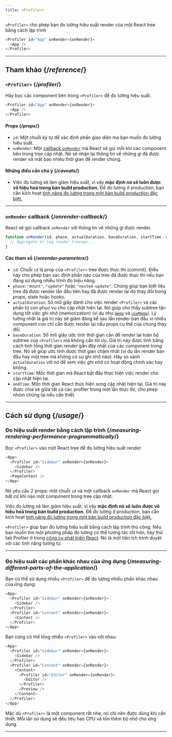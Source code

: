 ```yaml
---
title: <Profiler>
---
```


<Intro>

`<Profiler>` cho phép bạn đo lường hiệu suất render của một React tree bằng cách lập trình

```js
<Profiler id="App" onRender={onRender}>
  <App />
</Profiler>
```

</Intro>

<InlineToc />

---

## Tham khảo {/*reference*/}

### `<Profiler>` {/*profiler*/}

Hãy bọc các component bên trong `<Profiler>` để đo lường hiệu suất.

```js
<Profiler id="App" onRender={onRender}>
  <App />
</Profiler>
```

#### Props {/*props*/}

* `id`: Một chuỗi ký tự để xác định phần giao diện mà bạn muốn đo lường hiệu suất.
* `onRender`: Một [callback `onRender`](#onrender-callback) mà React sẽ gọi mỗi khi các component bên trong tree cập nhật. Nó sẽ nhận lại thông tin về những gì đã được render và mất bao nhiêu thời gian để render chúng.

#### Những điều cần chú ý {/*caveats*/}

* Việc đo lường sẽ làm giảm hiệu suất, vì vậy **mặc định nó sẽ luôn được vô hiệu hoá trong bản build production.** Để đo lường ở production, bạn cần kích hoạt [tính năng đo lường trong một bản build production đặc biệt.](https://fb.me/react-profiling)

---

### `onRender` callback {/*onrender-callback*/}

React sẽ gọi callback `onRender` với thông tin về những gì được render.

```js
function onRender(id, phase, actualDuration, baseDuration, startTime, commitTime) {
  // Aggregate or log render timings...
}
```

#### Các tham số {/*onrender-parameters*/}

* `id`: Chuỗi `id` là prop của `<Profiler>` tree được thực thi (commit). Điều này cho phép bạn xác định phần nào của tree đã được thực thi nếu bạn đang sử dụng nhiều trình đo hiệu năng.
* `phase`: `"mount"`, `"update"` hoặc `"nested-update"`. Chúng giúp bạn biết liệu tree đã được render lần đầu tiên hay đã được render lại do thay đổi trong props, state hoặc hooks.
* `actualDuration`: Số mili giây dành cho việc render `<Profiler>` và các phần tử con phục vụ cho cập nhật hiện tại. Nó giúp cho thấy subtree tận dụng tốt việc ghi nhớ (memorization) (ví dụ như [`memo`](/reference/react/memo) và [`useMemo`](/reference/react/useMemo)). Lý tưởng nhất là giá trị này sẽ giảm đáng kể sau lần render ban đầu vì nhiều component con chỉ cần được render lại nếu props cụ thể của chúng thay đổi.
* `baseDuration`: Số mili giây ước tính thời gian cần để render lại toàn bộ subtree của `<Profiler>` mà không cần tối ưu. Giá trị này được tính bằng cách tính tổng thời gian render gần đây nhất của các component trong tree. Nó sẽ giúp ước tính được thời gian chậm nhất (ví dụ lần render ban đầu hay một tree mà không có sự ghi nhớ nào). Hãy so sánh `actualDuration` với nó để xem việc ghi nhớ có hoạt động chính xác hay không.
* `startTime`: Mốc thời gian mà React bắt đầu thực hiện việc render cho cập nhật hiện tại.
* `endTime`: Mốc thời gian React thực hiện xong cập nhật hiện tại. Giá trị này được chia sẻ giữa tất cả các profiler trong một lần thực thi, cho phép nhóm chúng lại nếu cần thiết.

---

## Cách sử dụng {/*usage*/}

### Đo hiệu suất render bằng cách lập trình {/*measuring-rendering-performance-programmatically*/}

Bọc `<Profiler>` vào một React tree để đo lường hiệu suất render.

```js {2,4}
<App>
  <Profiler id="Sidebar" onRender={onRender}>
    <Sidebar />
  </Profiler>
  <PageContent />
</App>
```

Nó yêu cầu 2 props: một chuỗi `id` và một callback `onRender` mà React gọi bất cứ khi nào một component trong tree cập nhật.

<Pitfall>

Việc đo lường sẽ làm giảm hiệu suất, vì vậy **mặc định nó sẽ luôn được vô hiệu hoá trong bản build production.** Để đo lường ở production, bạn cần kích hoạt [tính năng đo lường trong một bản build production đặc biệt.](https://fb.me/react-profiling)

</Pitfall>

<Note>

`<Profiler>` giúp bạn đo lường hiệu suất bằng cách lập trình thủ công. Nếu bạn muốn tìm một phương pháp đo lường có thể tương tác tốt hơn, hãy thử tab Profiler ở trong [công cụ phát triển React](/learn/react-developer-tools). Nó là một tiện ích trình duyệt với các tính năng tương tự.

</Note>

---

### Đo hiệu suất các phần khác nhau của ứng dụng {/*measuring-different-parts-of-the-application*/}

Bạn có thể sử dụng nhiều `<Profiler>` để đo lường nhiều phần khác nhau của ứng dụng:

```js {5,7}
<App>
  <Profiler id="Sidebar" onRender={onRender}>
    <Sidebar />
  </Profiler>
  <Profiler id="Content" onRender={onRender}>
    <Content />
  </Profiler>
</App>
```

Bạn cũng có thể lồng nhiều `<Profiler>` vào với nhau:

```js {5,7,9,12}
<App>
  <Profiler id="Sidebar" onRender={onRender}>
    <Sidebar />
  </Profiler>
  <Profiler id="Content" onRender={onRender}>
    <Content>
      <Profiler id="Editor" onRender={onRender}>
        <Editor />
      </Profiler>
      <Preview />
    </Content>
  </Profiler>
</App>
```

Mặc dù `<Profiler>` là một component rất nhẹ, nó chỉ nên được dùng khi cần thiết. Mỗi lần sử dụng sẽ đều tiêu hao CPU và tốn thêm bộ nhớ cho ứng dụng.

---
